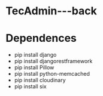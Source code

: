 # TecAdmin---back

# Dependences
- pip install django
- pip install djangorestframework
- pip install Pillow
- pip install python-memcached
- pip install cloudinary
- pip install six


